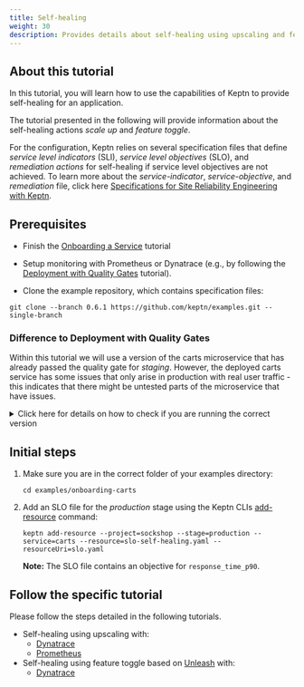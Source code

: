 ```yaml
---
title: Self-healing
weight: 30
description: Provides details about self-healing using upscaling and feature toggle.
---
```


## About this tutorial

In this tutorial, you will learn how to use the capabilities of Keptn to provide self-healing for an application. 

The tutorial presented in the following will provide information about the self-healing actions *scale up*  and *feature toggle*.

For the configuration, Keptn relies on several specification files that define *service level indicators* (SLI), *service level objectives* (SLO), and *remediation actions* for self-healing if service level objectives are not achieved. To learn more about the *service-indicator*, *service-objective*, and *remediation* file, click here [Specifications for Site Reliability Engineering with Keptn](https://github.com/keptn/spec/blob/0.1.3/sre.md).

## Prerequisites

- Finish the [Onboarding a Service](../onboard-carts-service/) tutorial

- Setup monitoring with Prometheus or Dynatrace (e.g., by following the [Deployment with Quality Gates](../deployments-with-quality-gates/) tutorial).

- Clone the example repository, which contains specification files:

```console
git clone --branch 0.6.1 https://github.com/keptn/examples.git --single-branch
```

### Difference to Deployment with Quality Gates

Within this tutorial we will use a version of the carts microservice that has already passed the quality gate for *staging*. However, the deployed carts service has some issues that only arise in production with real user traffic - this indicates that there might be untested parts of the microservice that have issues.

<details><summary>Click here for details on how to check if you are running the correct version</summary>
<p>You can check if the service is already running in your production stage by executing the following command and reviewing the output. It should show two pods in total.

```console
kubectl get pods -n sockshop-production
```

```console
NAME                              READY   STATUS    RESTARTS   AGE
carts-db-57cd95557b-r6cg8         1/1     Running   0          18m
carts-primary-7c96d87df9-75pg7    1/1     Running   0          13m
```

You should also verify that the image used for the deployments of `carts` and `carts-primary` is either the one with `0.11.1` or `0.11.3` within the tag by executing

```console
kubectl get deployments -n sockshop-production -o wide
```

```console
NAME            READY   UP-TO-DATE   AVAILABLE   AGE   CONTAINERS   IMAGES                                 SELECTOR
carts           0/0     0            0           28h   carts        docker.io/keptnexamples/carts:0.11.3   app=carts
carts-db        1/1     1            1           44h   carts-db     mongo:latest                           app=carts-db
carts-primary   1/1     1            1           22h   carts        docker.io/keptnexamples/carts:0.11.3   app=carts-primary
```

In case you do not have `0.11.1` or `0.11.3` deployed, please run
```console
keptn send event new-artifact --project=sockshop --service=carts --image=docker.io/keptnexamples/carts --tag=0.11.1
```
</p>
</details>

## Initial steps

1. Make sure you are in the correct folder of your examples directory:
    ```
    cd examples/onboarding-carts
    ```

1. Add an SLO file for the *production* stage using the Keptn CLIs [add-resource](../../cli/commands/keptn_add-resource) command:

    ```console
    keptn add-resource --project=sockshop --stage=production --service=carts --resource=slo-self-healing.yaml --resourceUri=slo.yaml
    ```

    **Note:** The SLO file contains an objective for `response_time_p90`.


## Follow the specific tutorial

Please follow the steps detailed in the following tutorials.

* Self-healing using upscaling with:
  * [Dynatrace](dynatrace-scaling/)
  * [Prometheus](prometheus-scaling/)
* Self-healing using feature toggle based on [Unleash](https://unleash.github.io/) with:
  * [Dynatrace](dynatrace-unleash/)
